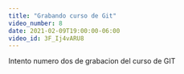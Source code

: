 ```yaml
---
title: "Grabando curso de Git"
video_number: 8
date: 2021-02-09T19:00:00-06:00
video_id: 3F_Ij4vARU8
---
```


Intento numero dos de grabacion del curso de GIT
